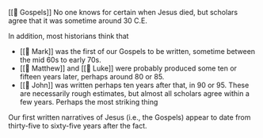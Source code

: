[[📜 Gospels]]
No one knows for certain when Jesus died, but scholars agree that it was sometime around 30 C.E.

In addition, most historians think that
- [[📜 Mark]] was the first of our Gospels to be written, sometime between the mid 60s to early 70s. 
- [[📜 Matthew]] and [[📜 Luke]] were probably produced some ten or fifteen years later, perhaps around 80 or 85. 
- [[📜 John]] was written perhaps ten years after that, in 90 or 95.
These are necessarily rough estimates, but almost all scholars agree within a few years.
Perhaps the most striking thing

Our first written narratives of Jesus (i.e., the Gospels) appear to date from thirty-five to sixty-five years after the fact.